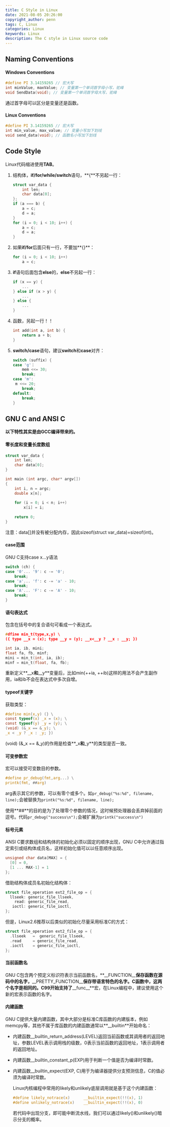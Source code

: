 ```yaml
---
title: C Style in Linux
date: 2021-08-05 20:26:00
copyright_author: penn
tags: C, Linux
categories: Linux
keywords: Linux
description: The C style in Linux source code
---
```


## Naming Conventions

#### Windows Conventions

```c
#define PI 3.14159265 // 宏大写
int minValue, maxValue; // 变量第一个单词首字母小写，驼峰
void SendData(void); // 变量第一个单词首字母大写，驼峰
```

通过首字母可以区分是变量还是函数。

#### Linux Conventions

```c
#define PI 3.14159265 // 宏大写
int min_value, max_value; // 变量小写加下划线
void send_data(void); // 函数名小写加下划线
```

## Code Style

Linux代码缩进使用**TAB**。

1. 结构体，**if/for/while/switch**语句，**{**不另起一行：

   ```c
   struct var_data {
       int len;
       char data[0];
   };
   if (a === b) {
       a = c;
       d = a;
   }
   for (i = 0; i < 10; i++) {
       a = c;
       d = a;
   }
   
   ```

   

2. 如果**if/for**后面只有一行，不要加**{}**：

   ```c
   for (i = 0; i < 10; i++)
       a = c;
   ```

   

3. **if**语句后面包含**else**的，**else**不另起一行：

   ```c
   if (x == y) {
       ...
   } else if (x > y) {
       ...
   } else {
       ...
   }
   ```

   

4. 函数，另起一行！！

   ```c
   int add(int a, int b) {
       return a + b;
   }
   ```

   

5. **switch/case**语句，建议**switch**和**case**对齐：

   ```c
   switch (suffix) {
   case 'g'：
       mem <<= 30;
       break;
   case 'm':
   	m <<= 20;
       break;
   default:
       break;
   }
   ```
## GNU C and ANSI C

**以下特性其实是由GCC编译带来的。**

#### 零长度和变量长度数组

```c
struct var_data {
    int len;
    char data[0];
}

int main (int argc, char* argv[]) 
{
	int i, n = argc;
    double x[n];
    
    for (i = 0; i < n; i++)
        x[i] = i;
    
    return 0;
}
```

注意：data[]并没有被分配内存，因此sizeof(struct var_data)=sizeof(int)。

#### case范围

GNU C支持case x...y语法

```c
switch (ch) {
case '0'... '9': c -= '0';
    break;
case 'a'... 'f': c -= 'a' - 10;
    break;
case 'A'... 'F': c -= 'A' - 10;
    break;
}
```

#### 语句表达式

包含在括号中的复合语句可看成一个表达式。

```c
#dfine min_t(type,x,y) \
({ type __x = (x); type __y = (y); __x<__y ? __x : __y; })

int ia, ib, mini;
float fa, fb, minf;
mini = min_t(int, ia, ib);
minf = min_t(float, fa, fb);
```

重新定义**__x**和**__y**变量后，比如min(++ia, ++ib)这样的用法不会产生副作用，ia和ib不会在表达式中多次自增。

#### typeof关键字

获取类型：

```c
#define min(x,y) (} \
const typeof(x) _x = (x); \
const typeof(y) _y = (y); \
(void) (&_x == &_y); \
_x < _y ? _x : _y; })
```

(void) (&_x == &_y)的作用是检查**_x**和**_y**的类型是否一致。

#### 可变参数宏

宏可以接受可变数目的参数。

```c
#define pr_debug(fmt,arg...) \
printk(fmt, ##arg)
```

arg表示其它的参数，可以有零个或多个。如`pr_debug("%s:%d", filename, line);`会被替换为`printk("%s:%d", filename, line);`

使用**##**的目的是为了处理零个参数的情况，这时候预处理器会丢弃掉前面的逗号。代码`pr_debug("success\n");`会被扩展为`printk("success\n")`

#### 标号元素

ANSI C要求数组和结构体的初始化必须以固定的顺序出现，GNU C中允许通过指定索引或结构体成员名，这样初始化值可以以任意顺序出现。

```c
unsigned char data[MAX] = {
  [0] = 0,
  [1 ... MAX-1] = 1
};
```

借助结构体成员名初始化结构体：

```c
struct file_operation ext2_file_op = {
  llseek: generic_file_llseek,
    read: generic_file_read,
   ioctl: generic_file_ioctl,
};
```

但是，Linux2.6推荐以后类似的初始化尽量采用标准C的方式：

```c
struct file_operation ext2_file_op = {
  .llseek   =  generic_file_llseek,
  .read     = generic_file_read,
  .ioctl    = generic_file_ioctl,
};
```

#### 当前函数名

GNU C包含两个预定义标识符表示当前函数名，**\_\_FUNCTION\_\_**保存函数在源码中的名字，**\_\_PRETTY_FUNCTION\_\_**保存带语言特色的名字。C函数中，这两个名字是相同的。C99开始支持了**\_\_func\_\_**宏，在Linux编程中，建议使用这个新的宏表示函数的名字。

#### 内建函数

GNU C提供大量内建函数，其中大部分是标准C库函数的内建版本，例如memcpy等，其他不属于库函数的内建函数通常以**\_\_builtin**开始命名：

- 内建函数\_\_builtin_return_address(LEVEL)返回当前函数或其调用者的返回地址，参数LEVEL表示调用栈的级数，0表示当前函数的返回地址，1表示调用者的返回地址。

- 内建函数\_\_builtin_constant_p(EXP)用于判断一个值是否为编译时常数。

- 内建函数\_\_builtin_expect(EXP, C)用于为编译器提供分支预测信息，C的值必须为编译时常数。

  Linux内核编程中常用的likely和unlikely底层调用就是基于这个内建函数：

  ```c
  #define likely_notrace(x)      __builtin_expect(!!(x), 1)
  #define unlikely_notrace(x)    __builtin_expect(!!(x), 0)
  ```

  若代码中出现分支，即可能中断流水线，我们可以通过likely()和unlikely()暗示分支的概率。

